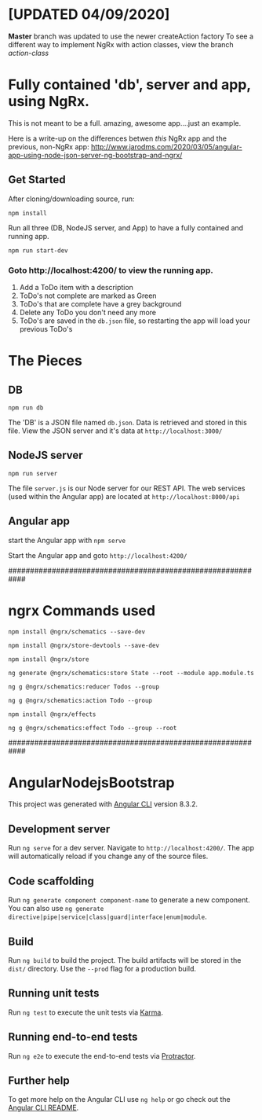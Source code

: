 # [UPDATED 04/09/2020]
**Master** branch was updated to use the newer createAction factory
To see a different way to implement NgRx with action classes, view the branch _action-class_

# Fully contained 'db', server and app, using NgRx.
This is not meant to be a full. amazing, awesome app....just an example.

Here is a write-up on the differences betwen _this_ NgRx app and the previous, non-NgRx app: http://www.jarodms.com/2020/03/05/angular-app-using-node-json-server-ng-bootstrap-and-ngrx/


## Get Started
After cloning/downloading source, run:

`npm install`


Run all three (DB, NodeJS server, and App) to have a fully contained and running app.

`npm run start-dev`

### Goto http://localhost:4200/ to view the running app. 
1) Add a ToDo item with a description
2) ToDo's not complete are marked as Green
3) ToDo's that are complete have a grey background 
4) Delete any ToDo you don't need any more
5) ToDo's are saved in the `db.json` file, so restarting the app will load your previous ToDo's

# The Pieces
## DB
`npm run db`

The 'DB' is a JSON file named `db.json`. Data is retrieved and stored in this file. View the JSON server and it's data at `http://localhost:3000/` 

## NodeJS server
`npm run server`

The file `server.js` is our Node server for our REST API. The web services (used within the Angular app) are located at `http://localhost:8000/api`


## Angular app
start the Angular app with `npm serve`

Start the Angular app and goto `http://localhost:4200/`



############################################################
# ngrx Commands used

`npm install @ngrx/schematics --save-dev`

`npm install @ngrx/store-devtools --save-dev`

`npm install @ngrx/store`

`ng generate @ngrx/schematics:store State --root --module app.module.ts`

`ng g @ngrx/schematics:reducer Todos --group`

`ng g @ngrx/schematics:action Todo --group`

`npm install @ngrx/effects`

`ng g @ngrx/schematics:effect Todo --group --root`

############################################################
# AngularNodejsBootstrap

This project was generated with [Angular CLI](https://github.com/angular/angular-cli) version 8.3.2.

## Development server

Run `ng serve` for a dev server. Navigate to `http://localhost:4200/`. The app will automatically reload if you change any of the source files.

## Code scaffolding

Run `ng generate component component-name` to generate a new component. You can also use `ng generate directive|pipe|service|class|guard|interface|enum|module`.

## Build

Run `ng build` to build the project. The build artifacts will be stored in the `dist/` directory. Use the `--prod` flag for a production build.

## Running unit tests

Run `ng test` to execute the unit tests via [Karma](https://karma-runner.github.io).

## Running end-to-end tests

Run `ng e2e` to execute the end-to-end tests via [Protractor](http://www.protractortest.org/).

## Further help

To get more help on the Angular CLI use `ng help` or go check out the [Angular CLI README](https://github.com/angular/angular-cli/blob/master/README.md).


